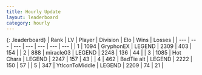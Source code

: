```yaml
---
title: Hourly Update
layout: leaderboard
category: hourly
---
```


{: .leaderboard}
| Rank | LV | Player | Division | Elo | Wins | Losses |
| --- | --- | --- | --- | --- | --- | --- |
| <span data-change="0">1</span> | 1094 | <span title="ID: 315148">GryphonEX</span> | LEGEND | <span data-change="0">2309</span> | <span data-change="0">403</span> | <span data-change="0">154</span> |
| <span data-change="0">2</span> | 888 | <span title="ID: 416373">miracle03</span> | LEGEND | <span data-change="0">2248</span> | <span data-change="0">136</span> | <span data-change="0">44</span> |
| <span data-change="0">3</span> | 1085 | <span title="ID: 417840">Hot Chara</span> | LEGEND | <span data-change="0">2247</span> | <span data-change="0">157</span> | <span data-change="0">43</span> |
| <span data-change="0">4</span> | 462 | <span title="ID: 382502">BadTie alt</span> | LEGEND | <span data-change="0">2222</span> | <span data-change="0">150</span> | <span data-change="0">57</span> |
| <span data-change="0">5</span> | 347 | <span title="ID: 108623">YtIconToMiddle</span> | LEGEND | <span data-change="6">2209</span> | <span data-change="5">74</span> | <span data-change="1">21</span> |